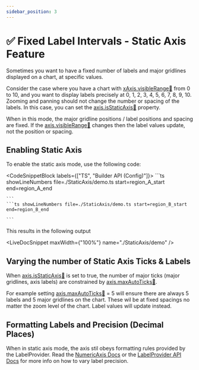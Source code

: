 ```yaml
---
sidebar_position: 3
---
```


# ✅ Fixed Label Intervals - Static Axis Feature

Sometimes you want to have a fixed number of labels and major gridlines displayed on a chart, at specific values.

Consider the case where you have a chart with [xAxis.visibleRange:blue_book:](https://www.scichart.com/documentation/js/current/typedoc/classes/axiscore.html#visiblerange) from 0 to 10, and you want to display labels precisely at 0, 1, 2, 3, 4, 5, 6, 7, 8, 9, 10. Zooming and panning should not change the number or spacing of the labels. In this case, you can set the [axis.isStaticAxis:blue_book:](https://www.scichart.com/documentation/js/current/typedoc/classes/axisbase2d.html#isstaticaxis) property.

When in this mode, the major gridline positions / label positions and spacing are fixed. If the [axis.visibleRange:blue_book:](https://www.scichart.com/documentation/js/current/typedoc/classes/axiscore.html#visiblerange) changes then the label values update, not the position or spacing.

Enabling Static Axis
--------------------

To enable the static axis mode, use the following code:

<CodeSnippetBlock labels={["TS", "Builder API (Config)"]}>
    ```ts showLineNumbers file=./StaticAxis/demo.ts start=region_A_start end=region_A_end

    ```
    ```ts showLineNumbers file=./StaticAxis/demo.ts start=region_B_start end=region_B_end

    ```

</CodeSnippetBlock>

This results in the following output

<LiveDocSnippet maxWidth={"100%"} name="./StaticAxis/demo" />

Varying the number of Static Axis Ticks & Labels
------------------------------------------------

When [axis.isStaticAxis:blue_book:](https://www.scichart.com/documentation/js/current/typedoc/classes/axisbase2d.html#isstaticaxis) is set to true, the number of major ticks (major gridlines, axis labels) are constrained by [axis.maxAutoTicks:blue_book:](https://www.scichart.com/documentation/js/current/typedoc/classes/axiscore.html#maxautoticks).

For example setting [axis.maxAutoTicks:blue_book:](https://www.scichart.com/documentation/js/current/typedoc/classes/axiscore.html#maxautoticks) = 5 will ensure there are always 5 labels and 5 major gridlines on the chart. These wil be at fixed spacings no matter the zoom level of the chart. Label values will update instead.

Formatting Labels and Precision (Decimal Places)
------------------------------------------------

When in static axis mode, the axis stil obeys formatting rules provided by the LabelProvider. Read the [NumericAxis Docs](/docs/2d-charts/axis-api/axis-types/numeric-axis/index.md) or the [LabelProvider API Docs](/docs/2d-charts/axis-api/axis-labels/label-provider-api-overview/index.md) for more info on how to vary label precision.

